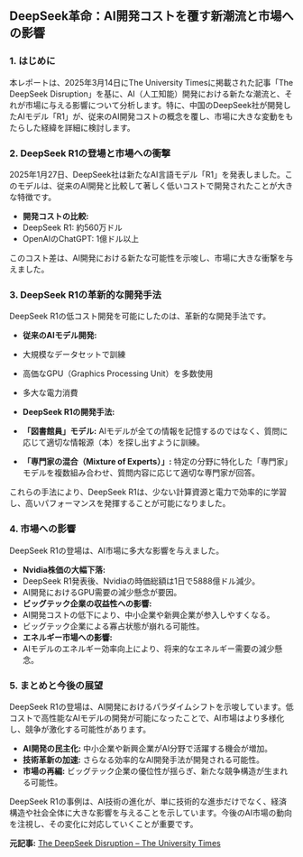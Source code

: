 ## DeepSeek革命：AI開発コストを覆す新潮流と市場への影響

### 1. はじめに

本レポートは、2025年3月14日にThe University Timesに掲載された記事「The DeepSeek Disruption」を基に、AI（人工知能）開発における新たな潮流と、それが市場に与える影響について分析します。特に、中国のDeepSeek社が開発したAIモデル「R1」が、従来のAI開発コストの概念を覆し、市場に大きな変動をもたらした経緯を詳細に検討します。

### 2. DeepSeek R1の登場と市場への衝撃

2025年1月27日、DeepSeek社は新たなAI言語モデル「R1」を発表しました。このモデルは、従来のAI開発と比較して著しく低いコストで開発されたことが大きな特徴です。

* **開発コストの比較:**
 * DeepSeek R1: 約560万ドル
 * OpenAIのChatGPT: 1億ドル以上

このコスト差は、AI開発における新たな可能性を示唆し、市場に大きな衝撃を与えました。

### 3. DeepSeek R1の革新的な開発手法

DeepSeek R1の低コスト開発を可能にしたのは、革新的な開発手法です。

* **従来のAIモデル開発:**
 * 大規模なデータセットで訓練
 * 高価なGPU（Graphics Processing Unit）を多数使用
 * 多大な電力消費

* **DeepSeek R1の開発手法:**
 * **「図書館員」モデル:** AIモデルが全ての情報を記憶するのではなく、質問に応じて適切な情報源（本）を探し出すように訓練。
 * **「専門家の混合（Mixture of Experts）」:** 特定の分野に特化した「専門家」モデルを複数組み合わせ、質問内容に応じて適切な専門家が回答。

これらの手法により、DeepSeek R1は、少ない計算資源と電力で効率的に学習し、高いパフォーマンスを発揮することが可能になりました。

### 4. 市場への影響

DeepSeek R1の登場は、AI市場に多大な影響を与えました。

* **Nvidia株価の大幅下落:**
 * DeepSeek R1発表後、Nvidiaの時価総額は1日で5888億ドル減少。
 * AI開発におけるGPU需要の減少懸念が要因。
* **ビッグテック企業の収益性への影響:**
 * AI開発コストの低下により、中小企業や新興企業が参入しやすくなる。
 * ビッグテック企業による寡占状態が崩れる可能性。
* **エネルギー市場への影響:**
 * AIモデルのエネルギー効率向上により、将来的なエネルギー需要の減少懸念。

### 5. まとめと今後の展望

DeepSeek R1の登場は、AI開発におけるパラダイムシフトを示唆しています。低コストで高性能なAIモデルの開発が可能になったことで、AI市場はより多様化し、競争が激化する可能性があります。

* **AI開発の民主化:** 中小企業や新興企業がAI分野で活躍する機会が増加。
* **技術革新の加速:** さらなる効率的なAI開発手法が開発される可能性。
* **市場の再編:** ビッグテック企業の優位性が揺らぎ、新たな競争構造が生まれる可能性。

DeepSeek R1の事例は、AI技術の進化が、単に技術的な進歩だけでなく、経済構造や社会全体に大きな影響を与えることを示しています。今後のAI市場の動向を注視し、その変化に対応していくことが重要です。


**元記事:** [
 The DeepSeek Disruption – The University Times ](https://universitytimes.ie/2025/03/the-deepseek-disruption/)